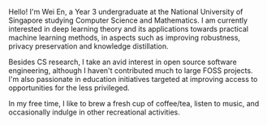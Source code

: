 Hello! I'm Wei En, a Year 3 undergraduate at the National University of Singapore studying Computer Science and Mathematics. I am currently interested in deep learning theory and its applications towards practical machine learning methods, in aspects such as improving robustness, privacy preservation and knowledge distillation.

Besides CS research, I take an avid interest in open source software engineering, although I haven't contributed much to large FOSS projects. I'm also passionate in education initiatives targeted at improving access to opportunities for the less privileged.

In my free time, I like to brew a fresh cup of coffee/tea, listen to music, and occasionally indulge in other recreational activities.
